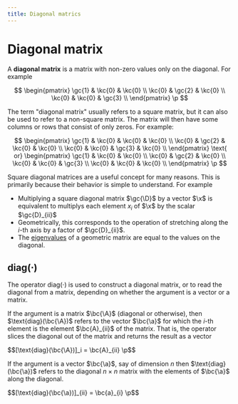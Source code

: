 ```yaml
---
title: Diagonal matrics
---
```


# Diagonal matrix

A **diagonal matrix** is a matrix with non-zero values only on the diagonal. For example

$$
\begin{pmatrix} 
\gc{1} & \kc{0} & \kc{0} \\
\kc{0} & \gc{2} & \kc{0} \\
\kc{0} & \kc{0} & \gc{3} \\
\end{pmatrix}
\p
$$

The term "diagonal matrix" usually refers to a square matrix, but it can also be used to refer to a non-square matrix. The matrix will then have some columns or rows that consist of only zeros. For example:

$$
\begin{pmatrix} 
\gc{1} & \kc{0} & \kc{0} & \kc{0} \\
\kc{0} & \gc{2} & \kc{0} & \kc{0} \\
\kc{0} & \kc{0} & \gc{3} & \kc{0} \\
\end{pmatrix}
\text{ or}
\begin{pmatrix} 
\gc{1} & \kc{0} & \kc{0} \\
\kc{0} & \gc{2} & \kc{0} \\
\kc{0} & \kc{0} & \gc{3} \\
\kc{0} & \kc{0} & \kc{0} \\
\end{pmatrix}
\p
$$

Square diagonal matrices are a useful concept for many reasons. This is primarily because their behavior is simple to understand. For example

* Multiplying a square diagonal matrix $\gc{\D}$ by a vector $\x$ is equivalent to multiplys each element $x_i$ of $\x$ by the scalar $\gc{D}_{ii}$
* Geometrically, this corresponds to the operation of stretching along the $i$-th axis by a factor of $\gc{D}_{ii}$.
* The [eigenvalues](./eigenvalues) of a geometric matrix are equal to the values on the diagonal.

## $\text{diag}(\cdot)$

The operator $\text{diag}(\cdot)$ is used to construct a diagonal matrix, or to read the diagonal from a matrix, depending on whether the argument is a vector or a matrix.

If the argument is a matrix $\bc{\A}$ (diagonal or otherwise), then $\text{diag}(\bc{\A})$ refers to the vector $\bc{\a}$ for which the $i$-th element is the element $\bc{A}_{ii}$ of the matrix. That is, the operator slices the diagonal out of the matrix and returns the result as a vector 

<p>$$[\text{diag}(\bc{\A})]_i = \bc{A}_{ii} \p$$</p>

If the argument is a vector $\bc{\a}$, say of dimension $n$ then $\text{diag}(\bc{\a})$ refers to the diagonal $n \times n$ matrix with the elements of $\bc{\a}$ along the diagonal.

<p>$$[\text{diag}(\bc{\a})]_{ii} = \bc{a}_{i} \p$$</p>

